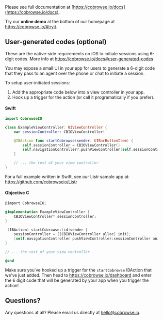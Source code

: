 Please see full documentation at [https://cobrowse.io/docs](https://cobrowse.io/docs).

Try our **online demo** at the bottom of our homepage at <https://cobrowse.io/#tryit>.

## User-generated codes (optional)

These are the native-side requirements on iOS to initiate sessions using 6-digit codes. More info at <https://cobrowse.io/docs#user-generated-codes>

You may expose a small UI in your app for users to generate a 6-digit code that they pass to an agent over the phone or chat to initiate a session.

To setup user-initiated sessions:

1. Add the appropriate code below into a view controller in your app.
2. Hook up a trigger for the action (or call it programatically if you prefer).

#### Swift
```swift
import CobrowseIO

class ExampleViewController: UIViewController {
    var sessionController: CBIOViewController!

    @IBAction func startCobrowse(sender: UIBarButtonItem) {
        self.sessionController = CBIOViewController()
        self.navigationController?.pushViewController(self.sessionController, animated: true)
    }

    // ... the rest of your view controller
}
```

For a full example written in Swift, see our Listr sample app at: https://github.com/cobrowseio/Listr

#### Objective C
```objective-c
@import CobrowseIO;

@implementation ExampleViewController {
    CBIOViewController* sessionController;
}

-(IBAction) startCobrowse:(id)sender {
    sessionController = [[CBIOViewController alloc] init];
    [self.navigationController pushViewController:sessionController animated:YES];
}

// ... the rest of your view controller

@end
```

Make sure you've hooked up a trigger for the `startCobrowse` IBAction that we've just added. Then head to <https://cobrowse.io/dashboard> and enter the 6 digit code that will be generated by your app when you trigger the action!

## Questions?
Any questions at all? Please email us directly at [hello@cobrowse.io](mailto:hello@cobrowse.io).